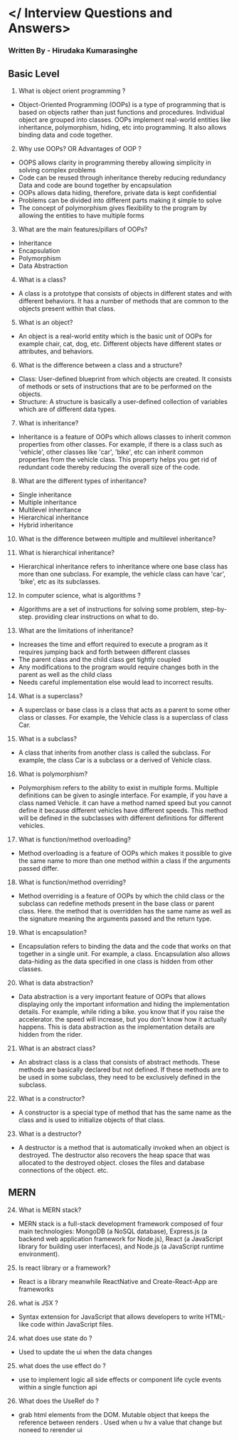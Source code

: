 # </ Interview Questions and Answers>

### Written By - Hirudaka Kumarasinghe

## Basic Level

1. What is object orient programming ?
- Object-Oriented Programming (OOPs) is a type of programming that is based on objects rather than just functions and procedures. Individual object are grouped into classes. OOPs implement real-world entities like inheritance, polymorphism, hiding, etc into programming. It also allows binding data and code together.

2. Why use OOPs? OR Advantages of OOP ?
- OOPS allows clarity in programming thereby allowing simplicity in solving complex problems
- Code can be reused through inheritance thereby reducing redundancy Data and code are bound together by encapsulation
- OOPs allows data hiding, therefore, private data is kept confidential
- Problems can be divided into different parts making it simple to solve
- The concept of polymorphism gives flexibility to the program by allowing the entities to have multiple forms

3. What are the main features/pillars of OOPs?
- Inheritance
- Encapsulation
- Polymorphism
- Data Abstraction

4. What is a class?
- A class is a prototype that consists of objects in different states and with different behaviors. It has a number of methods that are common to the objects present within that class.

5. What is an object?
- An object is a real-world entity which is the basic unit of OOPs for example chair, cat, dog, etc. Different objects have different states or attributes, and behaviors.

6. What is the difference between a class and a structure?

- Class: User-defined blueprint from which objects are created. It consists of methods or sets of instructions that are to be performed on the objects.
- Structure: A structure is basically a user-defined collection of variables which are of different data types.

7. What is inheritance?

- Inheritance is a feature of OOPs which allows classes to inherit common properties from other classes. For example, if there is a class such as 'vehicle', other classes like 'car', 'bike', etc can inherit common properties from the vehicle class. This property helps you get rid of redundant code thereby reducing the overall size of the code.

8. What are the different types of inheritance?

- Single inheritance
- Multiple inheritance
- Multilevel inheritance
- Hierarchical inheritance
- Hybrid inheritance

10. What is the difference between multiple and multilevel inheritance?

11. What is hierarchical inheritance?

- Hierarchical inheritance refers to inheritance where one base class has more than one subclass. For example, the vehicle class can have 'car', 'bike', etc as its subclasses.

12. In computer science, what is algorithms ?

- Algorithms are a set of instructions for solving some problem, step-by-step. providing clear instructions on what to do.

13. What are the limitations of inheritance?

- Increases the time and effort required to execute a program as it requires jumping back and forth between different classes
- The parent class and the child class get tightly coupled
- Any modifications to the program would require changes both in the parent as well as the child class
- Needs careful implementation else would lead to incorrect results.

14. What is a superclass?

- A superclass or base class is a class that acts as a parent to some other class or classes. For example, the Vehicle class is a superclass of class Car.

15. What is a subclass?

- A class that inherits from another class is called the subclass. For example, the class Car is a subclass or a derived of Vehicle class.

16.  What is polymorphism?

- Polymorphism refers to the ability to exist in multiple forms. Multiple definitions can be given to asingle interface. For example, if you have a class named Vehicle. it can have a method named speed but you cannot define it because different vehicles have different speeds. This method will be defined in the subclasses with different definitions for different vehicles.

17.  What is function/method overloading?

- Method overloading is a feature of OOPs which makes it possible to give the same name to more than one method within a class if the arguments passed differ.

18. What is function/method overriding?

- Method overriding is a feature of OOPs by which the child class or the subclass can redefine methods present in the base class or parent class. Here. the method that is overridden has the same name as well as the signature meaning the arguments passed and the return type.

19. What is encapsulation?

- Encapsulation refers to binding the data and the code that works on that together in a single unit. For example, a class. Encapsulation also allows data-hiding as the data specified in one class is hidden from other classes.

20. What is data abstraction?

- Data abstraction is a very important feature of OOPs that allows displaying only the important information and hiding the implementation details. For example, while riding a bike. you know that if you raise the accelerator. the speed will increase, but you don't know how it actually happens. This is data abstraction as the implementation details are hidden from the rider.

21. What is an abstract class?

- An abstract class is a class that consists of abstract methods. These methods are basically declared but not defined. If these methods are to be used in some subclass, they need to be exclusively defined in the subclass.

22. What is a constructor?

- A constructor is a special type of method that has the same name as the class and is used to initialize objects of that class.

23. What is a destructor?

- A destructor is a method that is automatically invoked when an object is destroyed. The destructor also recovers the heap space that was allocated to the destroyed object. closes the files and database connections of the object. etc.

<h2>MERN</h2>

24. What is MERN stack?

- MERN stack is a full-stack development framework composed of four main technologies: MongoDB (a NoSQL database), Express.js (a backend web application framework for Node.js), React (a JavaScript library for building user interfaces), and Node.js (a JavaScript runtime environment).

25. Is react library or a framework?

- React is a library meanwhile ReactNative and Create-React-App are frameworks

26. what is JSX ?

- Syntax extension for JavaScript that allows developers to write HTML-like code within JavaScript files.

24.  what does use state do ?

- Used to update the ui when the data changes

25. what does the use effect do ?

- use to implement logic all side effects or component life cycle events within a single function api

26. What does the UseRef do ?

- grab html elements from the DOM. Mutable object that keeps the reference between renders . Used when u hv a value that change but noneed to rerender ui



